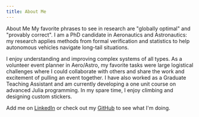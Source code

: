 ```yaml
---
title: About Me
---
```


About Me
My favorite phrases to see in research are "globally optimal" and "provably correct". I am a PhD candidate in Aeronautics and Astronautics: my research applies methods from formal verification and statistics to help autonomous vehicles navigate long-tail situations.

I enjoy understanding and improving complex systems of all types. As a volunteer event planner in Aero/Astro, my favorite tasks were large logistical challenges where I could collaborate with others and share the work and excitement of pulling an event together. I have also worked as a Graduate Teaching Assistant and am currently developing a one unit course on advanced Julia programming. In my spare time, I enjoy climbing and designing custom stickers.

Add me on [LinkedIn](https://www.linkedin.com/in/emi-soroka-175105150/) or check out my [GitHub](https://github.com/elsoroka/) to see what I'm doing.
